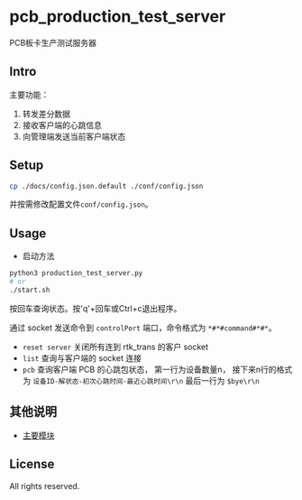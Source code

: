 # pcb_production_test_server
PCB板卡生产测试服务器

## Intro
主要功能：

1. 转发差分数据
2. 接收客户端的心跳信息
3. 向管理端发送当前客户端状态

## Setup
```bash
cp ./docs/config.json.default ./conf/config.json
```
并按需修改配置文件`conf/config.json`。

## Usage
- 启动方法
```bash
python3 production_test_server.py
# or
./start.sh
```

按回车查询状态。按'q'+回车或Ctrl+c退出程序。

通过 socket 发送命令到 `controlPort` 端口，命令格式为 `*#*#command#*#*`。

- `reset server` 关闭所有连到 rtk_trans 的客户 socket
- `list` 查询与客户端的 socket 连接
- `pcb` 查询客户端 PCB 的心跳包状态，
第一行为设备数量n，
接下来n行的格式为 `设备ID-解状态-初次心跳时间-最近心跳时间\r\n`
最后一行为 `$bye\r\n`

## 其他说明
* [主要模块](docs/modules.md)

## License
All rights reserved.
